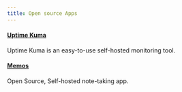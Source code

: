 ```yaml
---
title: Open source Apps
---
```


#### [Uptime Kuma](https://github.com/louislam/uptime-kuma)

Uptime Kuma is an easy-to-use self-hosted monitoring tool.

#### [Memos](https://www.usememos.com/)

Open Source, Self-hosted note-taking app.